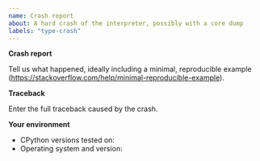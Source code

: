 ```yaml
---
name: Crash report
about: A hard crash of the interpreter, possibly with a core dump
labels: "type-crash"
---
```


<!--
  Do not submit this form if you encounter an exception being unexpectedly raised from a Python function.
  Most of the time, these should be filed as bugs, rather than crashes.

  The CPython interpreter is itself written in a different programming language, C.
  For CPython, a "crash" is when Python itself fails, leading to a traceback in the C stack.
-->

**Crash report**

Tell us what happened, ideally including a minimal, reproducible example (https://stackoverflow.com/help/minimal-reproducible-example).

**Traceback**

Enter the full traceback caused by the crash.

**Your environment**

<!-- Include as many relevant details as possible about the environment you experienced the bug in -->

- CPython versions tested on:
- Operating system and version:

<!--
You can freely edit this text, please remove all the lines
you believe are unnecessary.
-->
